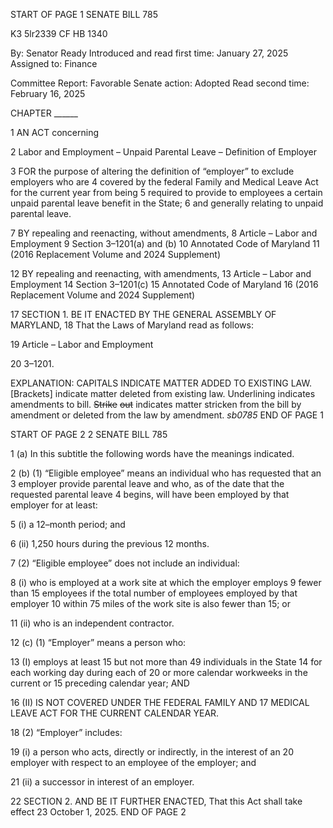 START OF PAGE 1
SENATE BILL 785

K3 5lr2339
CF HB 1340

By: Senator Ready
Introduced and read first time: January 27, 2025
Assigned to: Finance

Committee Report: Favorable
Senate action: Adopted
Read second time: February 16, 2025

CHAPTER ______

1 AN ACT concerning

2 Labor and Employment – Unpaid Parental Leave – Definition of Employer

3 FOR the purpose of altering the definition of “employer” to exclude employers who are
4 covered by the federal Family and Medical Leave Act for the current year from being
5 required to provide to employees a certain unpaid parental leave benefit in the State;
6 and generally relating to unpaid parental leave.

7 BY repealing and reenacting, without amendments,
8 Article – Labor and Employment
9 Section 3–1201(a) and (b)
10 Annotated Code of Maryland
11 (2016 Replacement Volume and 2024 Supplement)

12 BY repealing and reenacting, with amendments,
13 Article – Labor and Employment
14 Section 3–1201(c)
15 Annotated Code of Maryland
16 (2016 Replacement Volume and 2024 Supplement)

17 SECTION 1. BE IT ENACTED BY THE GENERAL ASSEMBLY OF MARYLAND,
18 That the Laws of Maryland read as follows:

19 Article – Labor and Employment

20 3–1201.

EXPLANATION: CAPITALS INDICATE MATTER ADDED TO EXISTING LAW.
[Brackets] indicate matter deleted from existing law.
Underlining indicates amendments to bill.
~~Strike~~ ~~out~~ indicates matter stricken from the bill by amendment or deleted from the law by
amendment. *sb0785*
END OF PAGE 1

START OF PAGE 2
2 SENATE BILL 785

1 (a) In this subtitle the following words have the meanings indicated.

2 (b) (1) “Eligible employee” means an individual who has requested that an
3 employer provide parental leave and who, as of the date that the requested parental leave
4 begins, will have been employed by that employer for at least:

5 (i) a 12–month period; and

6 (ii) 1,250 hours during the previous 12 months.

7 (2) “Eligible employee” does not include an individual:

8 (i) who is employed at a work site at which the employer employs
9 fewer than 15 employees if the total number of employees employed by that employer
10 within 75 miles of the work site is also fewer than 15; or

11 (ii) who is an independent contractor.

12 (c) (1) “Employer” means a person who:

13 (I) employs at least 15 but not more than 49 individuals in the State
14 for each working day during each of 20 or more calendar workweeks in the current or
15 preceding calendar year; AND

16 (II) IS NOT COVERED UNDER THE FEDERAL FAMILY AND
17 MEDICAL LEAVE ACT FOR THE CURRENT CALENDAR YEAR.

18 (2) “Employer” includes:

19 (i) a person who acts, directly or indirectly, in the interest of an
20 employer with respect to an employee of the employer; and

21 (ii) a successor in interest of an employer.

22 SECTION 2. AND BE IT FURTHER ENACTED, That this Act shall take effect
23 October 1, 2025.
END OF PAGE 2